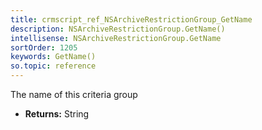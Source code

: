 ```yaml
---
title: crmscript_ref_NSArchiveRestrictionGroup_GetName
description: NSArchiveRestrictionGroup.GetName()
intellisense: NSArchiveRestrictionGroup.GetName
sortOrder: 1205
keywords: GetName()
so.topic: reference
---
```



The name of this criteria group



* **Returns:** String


